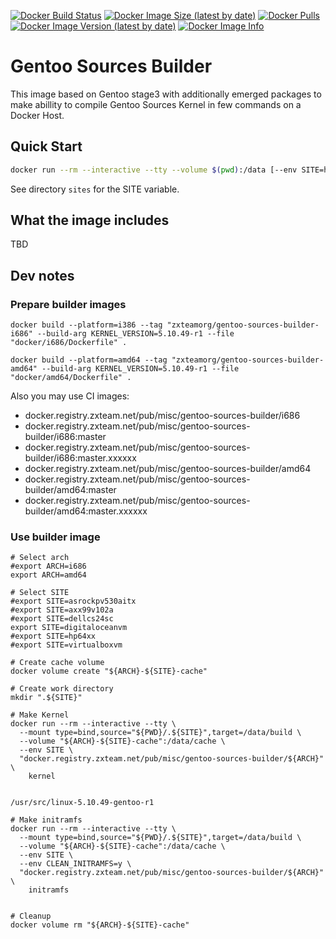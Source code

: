 [![Docker Build Status](https://img.shields.io/docker/build/zxteamorg/gentoo-sources-builder?label=Status)](https://hub.docker.com/r/zxteamorg/gentoo-sources-builder/builds)
[![Docker Image Size (latest by date)](https://img.shields.io/docker/image-size/zxteamorg/gentoo-sources-builder?label=Size)](https://hub.docker.com/r/zxteamorg/gentoo-sources-builder/tags)
[![Docker Pulls](https://img.shields.io/docker/pulls/zxteamorg/gentoo-sources-builder?label=Pulls)](https://hub.docker.com/r/zxteamorg/gentoo-sources-builder)
[![Docker Image Version (latest by date)](https://img.shields.io/docker/v/zxteamorg/gentoo-sources-builder?sort=semver&label=Version)](https://hub.docker.com/r/zxteamorg/gentoo-sources-builder/tags)
[![Docker Image Info](https://images.microbadger.com/badges/image/zxteamorg/gentoo-sources-builder.svg)](https://hub.docker.com/r/zxteamorg/gentoo-sources-builder/dockerfile)

# Gentoo Sources Builder

This image based on Gentoo stage3 with additionally emerged packages to make abillity to compile Gentoo Sources Kernel in few commands on a Docker Host.


## Quick Start

```bash
docker run --rm --interactive --tty --volume $(pwd):/data [--env SITE=hp64xx] zxteamorg/gentoo-sources-builder kernel
```

See directory `sites` for the SITE variable.

## What the image includes

TBD



## Dev notes

### Prepare builder images
```shell
docker build --platform=i386 --tag "zxteamorg/gentoo-sources-builder-i686" --build-arg KERNEL_VERSION=5.10.49-r1 --file "docker/i686/Dockerfile" .

docker build --platform=amd64 --tag "zxteamorg/gentoo-sources-builder-amd64" --build-arg KERNEL_VERSION=5.10.49-r1 --file "docker/amd64/Dockerfile" .
```

Also you may use CI images:

  * docker.registry.zxteam.net/pub/misc/gentoo-sources-builder/i686
  * docker.registry.zxteam.net/pub/misc/gentoo-sources-builder/i686:master
  * docker.registry.zxteam.net/pub/misc/gentoo-sources-builder/i686:master.xxxxxx
  * docker.registry.zxteam.net/pub/misc/gentoo-sources-builder/amd64
  * docker.registry.zxteam.net/pub/misc/gentoo-sources-builder/amd64:master
  * docker.registry.zxteam.net/pub/misc/gentoo-sources-builder/amd64:master.xxxxxx

### Use builder image

```shell
# Select arch
#export ARCH=i686
export ARCH=amd64

# Select SITE
#export SITE=asrockpv530aitx
#export SITE=axx99v102a
#export SITE=dellcs24sc
export SITE=digitaloceanvm
#export SITE=hp64xx
#export SITE=virtualboxvm

# Create cache volume
docker volume create "${ARCH}-${SITE}-cache"

# Create work directory
mkdir ".${SITE}"

# Make Kernel
docker run --rm --interactive --tty \
  --mount type=bind,source="${PWD}/.${SITE}",target=/data/build \
  --volume "${ARCH}-${SITE}-cache":/data/cache \
  --env SITE \
  "docker.registry.zxteam.net/pub/misc/gentoo-sources-builder/${ARCH}" \
    kernel


/usr/src/linux-5.10.49-gentoo-r1

# Make initramfs
docker run --rm --interactive --tty \
  --mount type=bind,source="${PWD}/.${SITE}",target=/data/build \
  --volume "${ARCH}-${SITE}-cache":/data/cache \
  --env SITE \
  --env CLEAN_INITRAMFS=y \
  "docker.registry.zxteam.net/pub/misc/gentoo-sources-builder/${ARCH}" \
    initramfs


# Cleanup
docker volume rm "${ARCH}-${SITE}-cache"
```
